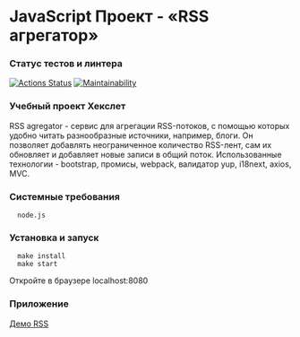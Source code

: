# JavaScript Проект - «RSS агрегатор»

### Статус тестов и линтера

[![Actions Status](https://github.com/Scarecrow2510/frontend-project-11/workflows/hexlet-check/badge.svg)](https://github.com/Scarecrow2510/frontend-project-11/actions)
[![Maintainability](https://api.codeclimate.com/v1/badges/6dc2d49471762d557d38/maintainability)](https://codeclimate.com/github/Scarecrow2510/frontend-project-11/maintainability)

### Учебный проект Хекслет

RSS agregator - сервис для агрегации RSS-потоков, с помощью которых удобно читать разнообразные источники, например, блоги. Он позволяет добавлять неограниченное количество RSS-лент, сам их обновляет и добавляет новые записи в общий поток. Использованные технологии - bootstrap, промисы, webpack, валидатор yup, i18next, axios, MVC.

### Системные требования

```
  node.js
```

### Установка и запуск

```
  make install
  make start
```

Откройте в браузере localhost:8080

### Приложение

[Демо RSS](https://frontend-project-11-rosy.vercel.app)